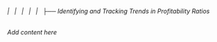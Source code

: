 ###### |   |   |   |   |   ├── Identifying and Tracking Trends in Profitability Ratios

*Add content here*